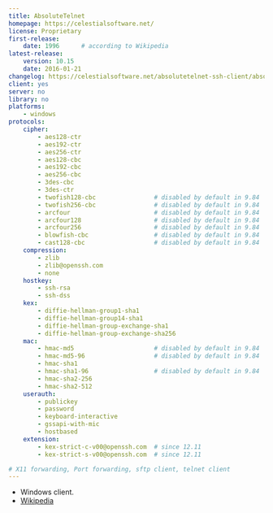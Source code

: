 ```yaml
---
title: AbsoluteTelnet
homepage: https://celestialsoftware.net/
license: Proprietary
first-release:
    date: 1996      # according to Wikipedia
latest-release:
    version: 10.15
    date: 2016-01-21
changelog: https://celestialsoftware.net/absolutetelnet-ssh-client/absolutetelnet/ssh-version-history-9.53.html
client: yes
server: no
library: no
platforms:
    - windows
protocols:
    cipher:
        - aes128-ctr
        - aes192-ctr
        - aes256-ctr
        - aes128-cbc
        - aes192-cbc
        - aes256-cbc
        - 3des-cbc
        - 3des-ctr
        - twofish128-cbc                # disabled by default in 9.84
        - twofish256-cbc                # disabled by default in 9.84
        - arcfour                       # disabled by default in 9.84
        - arcfour128                    # disabled by default in 9.84
        - arcfour256                    # disabled by default in 9.84
        - blowfish-cbc                  # disabled by default in 9.84
        - cast128-cbc                   # disabled by default in 9.84
    compression:
        - zlib
        - zlib@openssh.com
        - none
    hostkey:
        - ssh-rsa
        - ssh-dss
    kex:
        - diffie-hellman-group1-sha1
        - diffie-hellman-group14-sha1
        - diffie-hellman-group-exchange-sha1
        - diffie-hellman-group-exchange-sha256
    mac:
        - hmac-md5                      # disabled by default in 9.84
        - hmac-md5-96                   # disabled by default in 9.84
        - hmac-sha1
        - hmac-sha1-96                  # disabled by default in 9.84
        - hmac-sha2-256
        - hmac-sha2-512
    userauth:
        - publickey
        - password
        - keyboard-interactive
        - gssapi-with-mic
        - hostbased
    extension:
        - kex-strict-c-v00@openssh.com  # since 12.11
        - kex-strict-s-v00@openssh.com  # since 12.11

# X11 forwarding, Port forwarding, sftp client, telnet client
---
```


* Windows client.
* [Wikipedia](https://en.wikipedia.org/wiki/AbsoluteTelnet)
